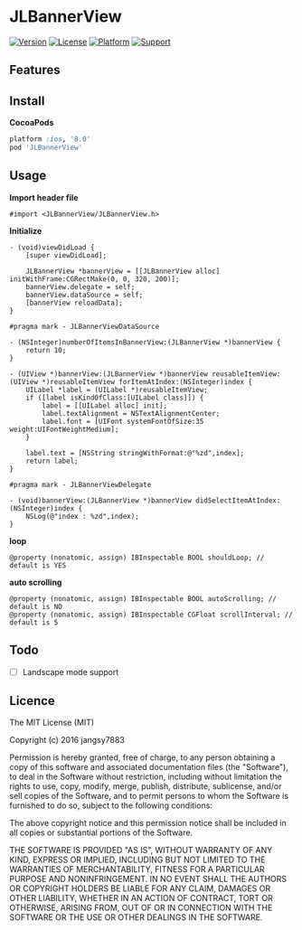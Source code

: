 # JLBannerView
[![Version](https://img.shields.io/cocoapods/v/JLBannerView.svg?style=flat)](http://cocoadocs.org/docsets/JLBannerView)
[![License](https://img.shields.io/cocoapods/l/JLBannerView.svg?style=flat)](http://cocoadocs.org/docsets/JLBannerView)
[![Platform](https://img.shields.io/cocoapods/p/JLBannerView.svg?style=flat)](http://cocoadocs.org/docsets/JLBannerView)
[![Support](https://img.shields.io/badge/support-iOS%208+-blue.svg?style=flat)](https://www.apple.com/nl/ios/)

## Features

## Install
**CocoaPods**
```ruby
platform :ios, '8.0'
pod 'JLBannerView'
```

## Usage
**Import header file**
```objc
#import <JLBannerView/JLBannerView.h>
```

**Initialize**
```objc
- (void)viewDidLoad {
    [super viewDidLoad];

    JLBannerView *bannerView = [[JLBannerView alloc] initWithFrame:CGRectMake(0, 0, 320, 200)];
    bannerView.delegate = self;
    bannerView.dataSource = self;
    [bannerView reloadData];
}

#pragma mark - JLBannerViewDataSource

- (NSInteger)numberOfItemsInBannerView:(JLBannerView *)bannerView {
    return 10;
}

- (UIView *)bannerView:(JLBannerView *)bannerView reusableItemView:(UIView *)reusableItemView forItemAtIndex:(NSInteger)index {    
    UILabel *label = (UILabel *)reusableItemView;
    if ([label isKindOfClass:[UILabel class]]) {
        label = [[UILabel alloc] init];
        label.textAlignment = NSTextAlignmentCenter;
        label.font = [UIFont systemFontOfSize:35 weight:UIFontWeightMedium];
    }
    
    label.text = [NSString stringWithFormat:@"%zd",index];
    return label;
}

#pragma mark - JLBannerViewDelegate

- (void)bannerView:(JLBannerView *)bannerView didSelectItemAtIndex:(NSInteger)index {
    NSLog(@"index : %zd",index);
}
```

**loop**
```objc
@property (nonatomic, assign) IBInspectable BOOL shouldLoop; // default is YES
```

**auto scrolling**
```objc
@property (nonatomic, assign) IBInspectable BOOL autoScrolling; // default is NO
@property (nonatomic, assign) IBInspectable CGFloat scrollInterval; // default is 5

```

## Todo
- [ ] Landscape mode support

## Licence
The MIT License (MIT)

Copyright (c) 2016 jangsy7883

Permission is hereby granted, free of charge, to any person obtaining a copy
of this software and associated documentation files (the "Software"), to deal
in the Software without restriction, including without limitation the rights
to use, copy, modify, merge, publish, distribute, sublicense, and/or sell
copies of the Software, and to permit persons to whom the Software is
furnished to do so, subject to the following conditions:

The above copyright notice and this permission notice shall be included in all
copies or substantial portions of the Software.

THE SOFTWARE IS PROVIDED "AS IS", WITHOUT WARRANTY OF ANY KIND, EXPRESS OR
IMPLIED, INCLUDING BUT NOT LIMITED TO THE WARRANTIES OF MERCHANTABILITY,
FITNESS FOR A PARTICULAR PURPOSE AND NONINFRINGEMENT. IN NO EVENT SHALL THE
AUTHORS OR COPYRIGHT HOLDERS BE LIABLE FOR ANY CLAIM, DAMAGES OR OTHER
LIABILITY, WHETHER IN AN ACTION OF CONTRACT, TORT OR OTHERWISE, ARISING FROM,
OUT OF OR IN CONNECTION WITH THE SOFTWARE OR THE USE OR OTHER DEALINGS IN THE
SOFTWARE.

